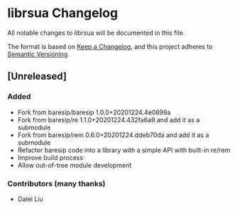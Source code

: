 # librsua Changelog

All notable changes to librsua will be documented in this file.

The format is based on [Keep a Changelog](https://keepachangelog.com/en/1.0.0/),
and this project adheres to [Semantic Versioning](https://semver.org/spec/v2.0.0.html).

## [Unreleased]

### Added

- Fork from baresip/baresip 1.0.0+20201224.4e0899a
- Fork from baresip/re 1.1.0+20201224.432fa6a9 and add it as a submodule
- Fork from baresip/rem 0.6.0+20201224.ddeb70da and add it as a submodule
- Refactor baresip code into a library with a simple API with built-in re/rem
- Improve build process
- Allow out-of-tree module development

### Contributors (many thanks)

- Dalei Liu

